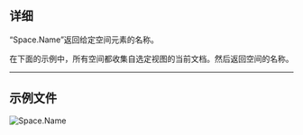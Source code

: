 ## 详细
“Space.Name”返回给定空间元素的名称。

在下面的示例中，所有空间都收集自选定视图的当前文档。然后返回空间的名称。
___
## 示例文件

![Space.Name](./Revit.Elements.Space.Name_img.jpg)
